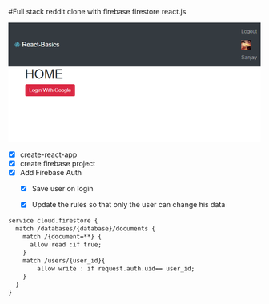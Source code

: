 #Full stack reddit clone with firebase firestore react.js 

![git hub ](https://github.com/thisismrsanjay/react-basic-google-authentication/blob/master/Capture.PNG)

* [x] create-react-app
* [x] create firebase project
* [x] Add Firebase Auth
    * [x] Save user on login
    * [x] Update the rules so that only the user can change his data




```
service cloud.firestore {
  match /databases/{database}/documents {
    match /{document=**} {
      allow read :if true;
    }
    match /users/{user_id}{
    	allow write : if request.auth.uid== user_id;
    }
  }
}
```
